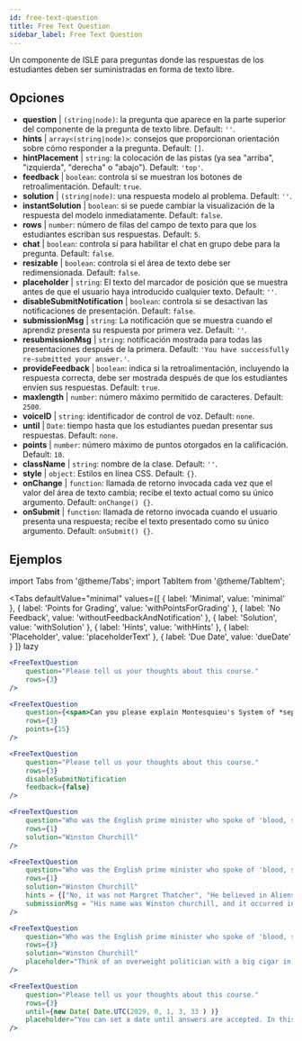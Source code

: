 ```yaml
---
id: free-text-question 
title: Free Text Question
sidebar_label: Free Text Question
---
```


Un componente de ISLE para preguntas donde las respuestas de los estudiantes deben ser suministradas en forma de texto libre.

## Opciones

* __question__ | `(string|node)`: la pregunta que aparece en la parte superior del componente de la pregunta de texto libre. Default: `''`.
* __hints__ | `array<(string|node)>`: consejos que proporcionan orientación sobre cómo responder a la pregunta. Default: `[]`.
* __hintPlacement__ | `string`: la colocación de las pistas (ya sea "arriba", "izquierda", "derecha" o "abajo"). Default: `'top'`.
* __feedback__ | `boolean`: controla si se muestran los botones de retroalimentación. Default: `true`.
* __solution__ | `(string|node)`: una respuesta modelo al problema. Default: `''`.
* __instantSolution__ | `boolean`: si se puede cambiar la visualización de la respuesta del modelo inmediatamente. Default: `false`.
* __rows__ | `number`: número de filas del campo de texto para que los estudiantes escriban sus respuestas. Default: `5`.
* __chat__ | `boolean`: controla si para habilitar el chat en grupo debe para la pregunta. Default: `false`.
* __resizable__ | `boolean`: controla si el área de texto debe ser redimensionada. Default: `false`.
* __placeholder__ | `string`: El texto del marcador de posición que se muestra antes de que el usuario haya introducido cualquier texto. Default: `''`.
* __disableSubmitNotification__ | `boolean`: controla si se desactivan las notificaciones de presentación. Default: `false`.
* __submissionMsg__ | `string`: La notificación que se muestra cuando el aprendiz presenta su respuesta por primera vez. Default: `''`.
* __resubmissionMsg__ | `string`: notificación mostrada para todas las presentaciones después de la primera. Default: `'You have successfully re-submitted your answer.'`.
* __provideFeedback__ | `boolean`: indica si la retroalimentación, incluyendo la respuesta correcta, debe ser mostrada después de que los estudiantes envíen sus respuestas. Default: `true`.
* __maxlength__ | `number`: número máximo permitido de caracteres. Default: `2500`.
* __voiceID__ | `string`: identificador de control de voz. Default: `none`.
* __until__ | `Date`: tiempo hasta que los estudiantes puedan presentar sus respuestas. Default: `none`.
* __points__ | `number`: número máximo de puntos otorgados en la calificación. Default: `10`.
* __className__ | `string`: nombre de la clase. Default: `''`.
* __style__ | `object`: Estilos en línea CSS. Default: `{}`.
* __onChange__ | `function`: llamada de retorno invocada cada vez que el valor del área de texto cambia; recibe el texto actual como su único argumento. Default: `onChange() {}`.
* __onSubmit__ | `function`: llamada de retorno invocada cuando el usuario presenta una respuesta; recibe el texto presentado como su único argumento. Default: `onSubmit() {}`.


## Ejemplos

import Tabs from '@theme/Tabs';
import TabItem from '@theme/TabItem';

<Tabs
    defaultValue="minimal"
    values={[
        { label: 'Minimal', value: 'minimal' },
        { label: 'Points for Grading', value: 'withPointsForGrading' },
        { label: 'No Feedback', value: 'withoutFeedbackAndNotification' },
        { label: 'Solution', value: 'withSolution' },
        { label: 'Hints', value: 'withHints' },
        { label: 'Placeholder', value: 'placeholderText' },
        { label: 'Due Date', value: 'dueDate' }
    ]}
    lazy
>

<TabItem value="minimal" >

```jsx live
<FreeTextQuestion 
    question="Please tell us your thoughts about this course." 
    rows={3} 
/>
```
</TabItem>

<TabItem value="withPointsForGrading" >

```jsx live
<FreeTextQuestion 
    question={<span>Can you please explain Montesquieu's System of *separation of powers*?</span>} 
    rows={3} 
    points={15}
/>
```

</TabItem>

<TabItem value="withoutFeedbackAndNotification" >

```jsx live
<FreeTextQuestion 
    question="Please tell us your thoughts about this course." 
    rows={3}
    disableSubmitNotification 
    feedback={false}
/>
```

</TabItem>

<TabItem value="withSolution" > 

```jsx live
<FreeTextQuestion 
    question="Who was the English prime minister who spoke of 'blood, sweat and tears'?" 
    rows={1} 
    solution="Winston Churchill" 
/>
```

</TabItem>

<TabItem value="withHints" >

```jsx live
<FreeTextQuestion 
    question="Who was the English prime minister who spoke of 'blood, sweat and tears'?" 
    rows={1} 
    solution="Winston Churchill" 
    hints = {["No, it was not Margret Thatcher", "He believed in Aliens by the way", "His first name was Winston - like the guy in 1984"]}
    submissionMsg = "His name was Winston churchill, and it occurred in a speech given by him to the House of Commons of the Parliament of the United Kingdom on 13 May 1940. The speech is sometimes known by that name"
/>
```

</TabItem>

<TabItem value="placeholderText" >

```jsx live
<FreeTextQuestion 
    question="Who was the English prime minister who spoke of 'blood, sweat and tears'?" 
    rows={3} 
    solution="Winston Churchill" 
    placeholder="Think of an overweight politician with a big cigar in his mouth."
/>
```

</TabItem>

<TabItem value="dueDate" >

```jsx live
<FreeTextQuestion 
    question="Please tell us your thoughts about this course." 
    rows={3} 
    until={new Date( Date.UTC(2029, 0, 1, 3, 33 ) )}
    placeholder="You can set a date until answers are accepted. In this case it is 2020, 1st of January, 3:30 am UTC time."
/>
```

</TabItem>

</Tabs>
